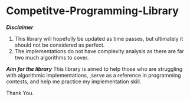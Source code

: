 # Competitve-Programming-Library

***Disclaimer***
1) This library will hopefully be updated as time passes, but ultimately it should
not be considered as perfect.
2) The implementations do not have complexity analysis as there are far two much algorithms to cover.

***Aim for the library***
This library is aimed to help those who are struggling with algorithmic implementations,
,serve as a reference in programming contests, and help me practice my implementation skill.

Thank You.

